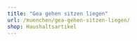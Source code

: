 ```yaml
---
title: "Gea gehen sitzen liegen"
url: /muenchen/gea-gehen-sitzen-liegen/
shop: Haushaltsartikel
---
```

